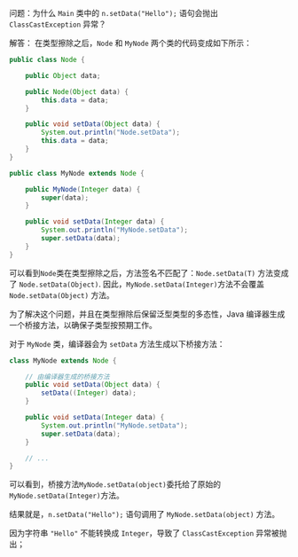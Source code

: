 问题：为什么 `Main` 类中的 `n.setData("Hello");` 语句会抛出 `ClassCastException` 异常？

解答：
在类型擦除之后，`Node` 和 `MyNode` 两个类的代码变成如下所示：

```java
public class Node {

    public Object data;

    public Node(Object data) {
        this.data = data;
    }

    public void setData(Object data) {
        System.out.println("Node.setData");
        this.data = data;
    }
}
```

```java
public class MyNode extends Node {

    public MyNode(Integer data) {
        super(data);
    }

    public void setData(Integer data) {
        System.out.println("MyNode.setData");
        super.setData(data);
    }
}
```

可以看到`Node`类在类型擦除之后，方法签名不匹配了：`Node.setData(T)` 方法变成了 `Node.setData(Object)`.
因此，`MyNode.setData(Integer)`方法不会覆盖 `Node.setData(Object)` 方法。

为了解决这个问题，并且在类型擦除后保留泛型类型的多态性，Java 编译器生成一个桥接方法，以确保子类型按预期工作。

对于 `MyNode` 类，编译器会为 `setData` 方法生成以下桥接方法：
```java
class MyNode extends Node {

    // 由编译器生成的桥接方法
    public void setData(Object data) {
        setData((Integer) data);
    }

    public void setData(Integer data) {
        System.out.println("MyNode.setData");
        super.setData(data);
    }

    // ...
}
```
可以看到，桥接方法`MyNode.setData(object)`委托给了原始的`MyNode.setData(Integer)`方法。

结果就是，`n.setData("Hello");` 语句调用了 `MyNode.setData(object)` 方法。

因为字符串 `"Hello"` 不能转换成 `Integer`，导致了 `ClassCastException` 异常被抛出；











